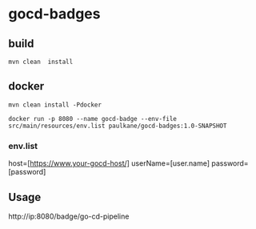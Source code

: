 # gocd-badges

## build
`mvn clean  install`

## docker
`mvn clean install -Pdocker`

`docker run -p 8080 --name gocd-badge --env-file src/main/resources/env.list paulkane/gocd-badges:1.0-SNAPSHOT`

### env.list
host=[https://www.your-gocd-host/]
userName=[user.name]
password=[password]

## Usage
http://ip:8080/badge/go-cd-pipeline